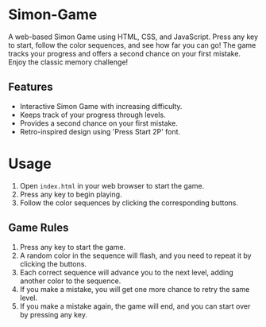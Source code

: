 # Simon-Game
A web-based Simon Game using HTML, CSS, and JavaScript. Press any key to start, follow the color sequences, and see how far you can go! The game tracks your progress and offers a second chance on your first mistake. Enjoy the classic memory challenge!

## Features

- Interactive Simon Game with increasing difficulty.
- Keeps track of your progress through levels.
- Provides a second chance on your first mistake.
- Retro-inspired design using 'Press Start 2P' font.

# Usage

1. Open `index.html` in your web browser to start the game.
2. Press any key to begin playing.
3. Follow the color sequences by clicking the corresponding buttons.

## Game Rules

1. Press any key to start the game.
2. A random color in the sequence will flash, and you need to repeat it by clicking the buttons.
3. Each correct sequence will advance you to the next level, adding another color to the sequence.
4. If you make a mistake, you will get one more chance to retry the same level.
5. If you make a mistake again, the game will end, and you can start over by pressing any key.

